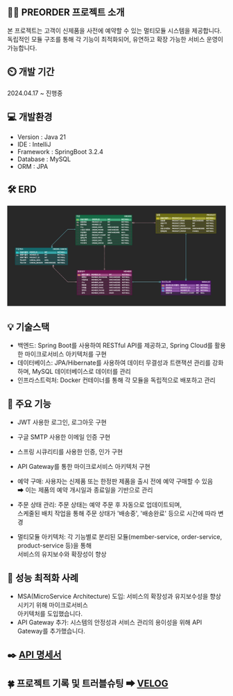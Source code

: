 👨‍🏫 PREORDER 프로젝트 소개
---
본 프로젝트는 고객이 신제품을 사전에 예약할 수 있는 멀티모듈 시스템을 제공합니다.<br>
독립적인 모듈 구조를 통해 각 기능이 최적화되어, 유연하고 확장 가능한 서비스 운영이 가능합니다.

⏲️ 개발 기간
---
2024.04.17 ~ 진행중

💻 개발환경
---
* Version : Java 21
* IDE : IntelliJ
* Framework : SpringBoot 3.2.4
* Database : MySQL
* ORM : JPA


🛠 ERD
---
![preorder-project-erd.png](img_2.png)

💡 기술스택
---
* 백엔드: Spring Boot를 사용하여 RESTful API를 제공하고, Spring Cloud를 활용한 마이크로서비스 아키텍처를 구현
* 데이터베이스: JPA/Hibernate를 사용하여 데이터 무결성과 트랜잭션 관리를 강화하며, MySQL 데이터베이스로 데이터를 관리
* 인프라스트럭처: Docker 컨테이너를 통해 각 모듈을 독립적으로 배포하고 관리

📌 주요 기능
---
* JWT 사용한 로그인, 로그아웃 구현
* 구글 SMTP 사용한 이메일 인증 구현
* 스프링 시큐리티를 사용한 인증, 인가 구현
* API Gateway를 통한 마이크로서비스 아키텍처 구현

* 예약 구매: 사용자는 신제품 또는 한정판 제품을 출시 전에 예약 구매할 수 있음 
<br> ➡ 이는 제품의 예약 개시일과 종료일을 기반으로 관리
* 주문 상태 관리: 주문 상태는 예약 주문 후 자동으로 업데이트되며, 
<br>스케줄된 배치 작업을 통해 주문 상태가 '배송중', '배송완료' 등으로 시간에 따라 변경
* 멀티모듈 아키텍처: 각 기능별로 분리된 모듈(member-service, order-service, product-service 등)을 통해 
<br>서비스의 유지보수와 확장성이 향상

🔎 성능 최적화 사례
---
* MSA(MicroService Architecture) 도입: 서비스의 확장성과 유지보수성을 향상시키기 위해 마이크로서비스 
 <br>아키텍처를 도입했습니다.
* API Gateway 추가: 시스템의 안정성과 서비스 관리의 용이성을 위해 API Gateway를 추가했습니다.


✒️ [API 명세서](https://sweet-number-410.notion.site/API-8c6bb12325a24c6fa1dc9fb2f031ae9e?pvs=4)
---

🍀 프로젝트 기록 및 트러블슈팅 ➡ [VELOG](https://velog.io/@hyunjeong9592/series)
---
